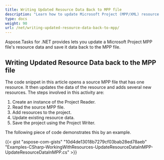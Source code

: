 ```yaml
---
title: Writing Updated Resource Data Back to MPP file
description: "Learn how to update Microsoft Project (MPP/XML) resource fields using Aspose.Tasks for .NET."
type: docs
weight: 90
url: /net/writing-updated-resource-data-back-to-mpp/
---
```


Aspose.Tasks for .NET provides lets you update a Microsoft Project MPP file's resource data and save it data back to the MPP file.

## **Writing Updated Resource Data back to the MPP file**
The code snippet in this article opens a source MPP file that has one resource. It then updates the data of the resource and adds several new resources. The steps involved in this activity are:

1. Create an instance of the Project Reader.
2. Read the source MPP file.
3. Add resources to the project.
4. Update existing resource data.
5. Save the project using the Project Writer.

The following piece of code demonstrates this by an example.

{{< gist "aspose-com-gists" "10d4de13018b7279cf03bab28ed78aeb" "Examples-CSharp-WorkingWithResources-UpdateResourceDataInMPP-UpdateResourceDataInMPP.cs" >}}
